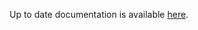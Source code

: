 <!-- DO NOT EDIT THIS FILE MANUALLY -->
<!-- Please read https://github.com/linuxserver/docker-kasm/blob/develop/.github/CONTRIBUTING.md -->
Up to date documentation is available [here](https://github.com/linuxserver/docker-kasm/blob/master/README.md).

